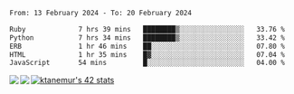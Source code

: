 <!--START_SECTION:waka-->

```txt
From: 13 February 2024 - To: 20 February 2024

Ruby             7 hrs 39 mins   ████████▒░░░░░░░░░░░░░░░░   33.76 %
Python           7 hrs 34 mins   ████████▒░░░░░░░░░░░░░░░░   33.42 %
ERB              1 hr 46 mins    ██░░░░░░░░░░░░░░░░░░░░░░░   07.80 %
HTML             1 hr 35 mins    █▓░░░░░░░░░░░░░░░░░░░░░░░   07.04 %
JavaScript       54 mins         █░░░░░░░░░░░░░░░░░░░░░░░░   04.00 %
```

<!--END_SECTION:waka-->
<a href="https://github.com/anuraghazra/github-readme-stats">
  <img align="left" src="https://github-readme-stats.vercel.app/api?username=Tanesan&count_private=true&show_icons=true" />
<img align="left" src="https://github-readme-stats.vercel.app/api/top-langs/?username=Tanesan" />
</a>

[![ktanemur's 42 stats](https://badge42.vercel.app/api/v2/cl1wslf6s002109l771rng2w8/stats?cursusId=21&coalitionId=62)](https://github.com/JaeSeoKim/badge42)
